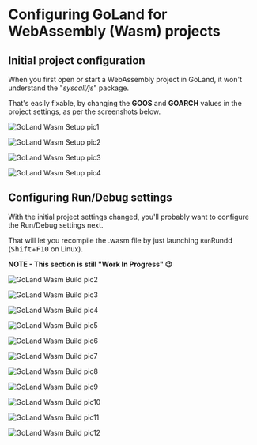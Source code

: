 # Configuring GoLand for WebAssembly (Wasm) projects

## Initial project configuration

When you first open or start a WebAssembly project in GoLand, it won't understand the "*syscall/js*" package.

That's easily fixable, by changing the **GOOS** and **GOARCH** values in the project settings, as per the screenshots below.

![GoLand Wasm Setup pic1](https://github.com/justinclift/wasmWikiPics/raw/master/png/Golang-Wasm-Setup1.png)

![GoLand Wasm Setup pic2](https://github.com/justinclift/wasmWikiPics/raw/master/png/Golang-Wasm-Setup2.png)

![GoLand Wasm Setup pic3](https://github.com/justinclift/wasmWikiPics/raw/master/png/Golang-Wasm-Setup3.png)

![GoLand Wasm Setup pic4](https://github.com/justinclift/wasmWikiPics/raw/master/png/Golang-Wasm-Setup4.png)


## Configuring Run/Debug settings

With the initial project settings changed, you'll probably want to configure the Run/Debug settings next.

That will let you recompile the .wasm file by just launching `Run`Rundd (<kbd>Shift</kbd>+<kbd>F10</kbd> on Linux).

**NOTE - This section is still "Work In Progress" :wink:**

![GoLand Wasm Build pic2](https://github.com/justinclift/wasmWikiPics/raw/master/png/Golang-Wasm-Build2.png)

![GoLand Wasm Build pic3](https://github.com/justinclift/wasmWikiPics/raw/master/png/Golang-Wasm-Build3.png)

![GoLand Wasm Build pic4](https://github.com/justinclift/wasmWikiPics/raw/master/png/Golang-Wasm-Build4.png)

![GoLand Wasm Build pic5](https://github.com/justinclift/wasmWikiPics/raw/master/png/Golang-Wasm-Build5.png)

![GoLand Wasm Build pic6](https://github.com/justinclift/wasmWikiPics/raw/master/png/Golang-Wasm-Build6.png)

![GoLand Wasm Build pic7](https://github.com/justinclift/wasmWikiPics/raw/master/png/Golang-Wasm-Build7.png)

![GoLand Wasm Build pic8](https://github.com/justinclift/wasmWikiPics/raw/master/png/Golang-Wasm-Build8.png)

![GoLand Wasm Build pic9](https://github.com/justinclift/wasmWikiPics/raw/master/png/Golang-Wasm-Build9.png)

![GoLand Wasm Build pic10](https://github.com/justinclift/wasmWikiPics/raw/master/png/Golang-Wasm-Build10.png)

![GoLand Wasm Build pic11](https://github.com/justinclift/wasmWikiPics/raw/master/png/Golang-Wasm-Build11.png)

![GoLand Wasm Build pic12](https://github.com/justinclift/wasmWikiPics/raw/master/png/Golang-Wasm-Build12.png)

